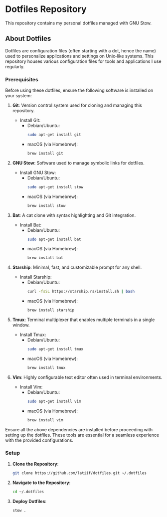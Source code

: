 # Dotfiles Repository

This repository contains my personal dotfiles managed with GNU Stow.

## About Dotfiles

Dotfiles are configuration files (often starting with a dot, hence the name)
used to personalize applications and settings on Unix-like systems. This
repository houses various configuration files for tools and applications I use
regularly.

### Prerequisites

Before using these dotfiles, ensure the following software is installed on your
system:

1. **Git**: Version control system used for cloning and managing this
   repository.
   - Install Git:
     - Debian/Ubuntu:
       ```bash
       sudo apt-get install git
       ```
     - macOS (via Homebrew):
       ```bash
       brew install git
       ```

2. **GNU Stow**: Software used to manage symbolic links for dotfiles.
   - Install GNU Stow:
     - Debian/Ubuntu:
       ```bash
       sudo apt-get install stow
       ```
     - macOS (via Homebrew):
       ```bash
       brew install stow
       ```

3. **Bat**: A cat clone with syntax highlighting and Git integration.
   - Install Bat:
     - Debian/Ubuntu:
       ```bash
       sudo apt-get install bat
       ```
     - macOS (via Homebrew):
       ```bash
       brew install bat
       ```

4. **Starship**: Minimal, fast, and customizable prompt for any shell.
   - Install Starship:
     - Debian/Ubuntu:
       ```bash
       curl -fsSL https://starship.rs/install.sh | bash
       ```
     - macOS (via Homebrew):
       ```bash
       brew install starship
       ```

5. **Tmux**: Terminal multiplexer that enables multiple terminals in a single
   window.
   - Install Tmux:
     - Debian/Ubuntu:
       ```bash
       sudo apt-get install tmux
       ```
     - macOS (via Homebrew):
       ```bash
       brew install tmux
       ```

6. **Vim**: Highly configurable text editor often used in terminal environments.
   - Install Vim:
     - Debian/Ubuntu:
       ```bash
       sudo apt-get install vim
       ```
     - macOS (via Homebrew):
       ```bash
       brew install vim
       ```

Ensure all the above dependencies are installed before proceeding with setting
up the dotfiles. These tools are essential for a seamless experience with the
provided configurations.

### Setup

1. **Clone the Repository**:

   ```bash
   git clone https://github.com/latiif/dotfiles.git ~/.dotfiles
   ```

1. **Navigate to the Repository**:
   ```bash
   cd ~/.dotfiles
   ```
1. **Deploy Dotfiles**:
   ```bash
   stow .
   ```
